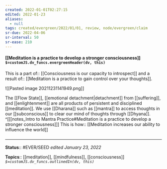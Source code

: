 ```yaml
---
created: 2022-01-01T02:27:15 
edited: 2022-01-23
aliases:
  - null
tags: created/evergreen/2022/01/01, review, node/evergreen/claim
sr-due: 2022-04-06
sr-interval: 50
sr-ease: 210
---
```


#### [[Meditation is a practice to develop a stronger consciousness]] `$=customJS.dv_funcs.evergreenHeader(dv, this)`

This is a
part of:: [[Consciousness is our capacity to introspect]]
and a
result of::  [[Meditation is a practice to gain control over your thoughts]].

![[Pasted image 20211231141949.png]]

The [[Flow State]], [[emotional detachment|detachment]] from [[suffering]], and [[enlightenment]] are all products of persistent and disciplined [[meditation]].
We use [[Dharana]] such as [[mantra]] to access thoughts in our [[subconscious]] to clear our mind of thoughts through [[Dhyana]]. 
^[[[notes_Intro to Mantra Practice#Meditation is a practice to develop a stronger consciousness]]]
This is
how:: [[Meditation increases our ability to influence the world]]

### <hr class="footnote"/>

**Status**:: #EVER/SEED 
*edited January 23, 2022*

**Topics**:: [[meditation]], [[mindfulness]], [[consciousness]]
*`$=customJS.dv_funcs.outlinedIn(dv, this)`*
